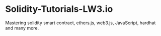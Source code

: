 # Solidity-Tutorials-LW3.io
Mastering solidity smart contract, ethers.js, web3.js, JavaScript, hardhat and many more.
